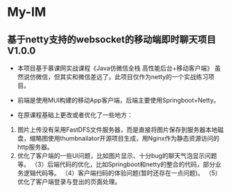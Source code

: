 # My-IM
## 基于netty支持的websocket的移动端即时聊天项目V1.0.0


+ 本项目基于慕课网实战课程《Java仿微信全栈 高性能后台+移动客户端》
虽然说仿微信，但其实和微信差远了。此项目仅作为netty的一个实战练习项目。

+ 前端是使用MUI构建的移动App客户端，后端主要使用Springboot+Netty。

+ 在原课程基础上更改或者优化了一些地方：
1. 图片上传没有采用FastDFS文件服务器，而是直接将图片保存到服务器本地磁盘，缩略图使用thumbnailator开源项目生成，用Nginx作为静态资源访问的http服务器。
2. 优化了客户端的一些UI问题，比如图片显示、十分bug的聊天气泡显示问题等。
（3）后端代码的优化，比如Springboot和netty的整合的代码，部分业务逻辑代码等。
（4）客户端扫码的体验问题(暂时还存在一点问题)。
（5）优化了客户端登录与登出的页面处理。
